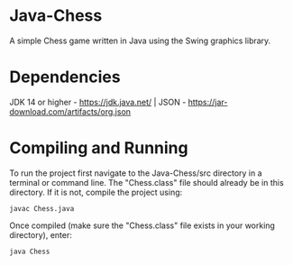 # Java-Chess

A simple Chess game written in Java using the Swing graphics library.


# Dependencies
JDK 14 or higher - https://jdk.java.net/ | JSON - https://jar-download.com/artifacts/org.json


# Compiling and Running

To run the project first navigate to the Java-Chess/src directory in a terminal or command line. The "Chess.class" file should already be in this directory. If it is not, compile the project using:

```
javac Chess.java
```

Once compiled (make sure the "Chess.class" file exists in your working directory), enter:
```
java Chess
```
